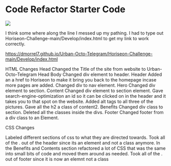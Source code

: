 # Code Refactor Starter Code

<img src="assets/images/dalton-website.png" />




I think some where along the line I messed up my pathing. I had to type out Horiseon-Challenge-main/Develop/index.html to get my link to work correctly.

<a href="https://dmorrel7.github.io/Urban-Octo-Telegram/Horiseon-Challenge-main/Develop/index.html">https://dmorrel7.github.io/Urban-Octo-Telegram/Horiseon-Challenge-main/Develop/index.html</a>

HTML Changes
Head
    Changed the Title of the site from website to Urban-Octo-Telegram
Head
Body 
    Changed div element to header.
    Header
        Added an a href to Horiseon to make it bring you back to the homepage incase more pages are added.
        Changed div to nav element.
    Hero
        Changed div element to section.
    Content
        Changed div element to section element.
        Gave search-engine-optimization an id so it can be clicked on in the header and it takes you to that spot on the website.
        Added alt tags to all three of the pictures.
        Gave all the h2 a class of content2.
    Benefits
        Changed div class to section.
        Deleted all the classes inside the divs.
    Footer
        Changed footer from a div class to an Element.



CSS Changes

Labeled different sections of css to what they are directed towards.
Took all of the . out of the header since its an element and not a class anymore.
In the Benefits and Contents section refactored a lot of CSS that was the same into small bits of code and moved them around as needed.
Took all of the . out of footer since it is now an elemnt not a class



